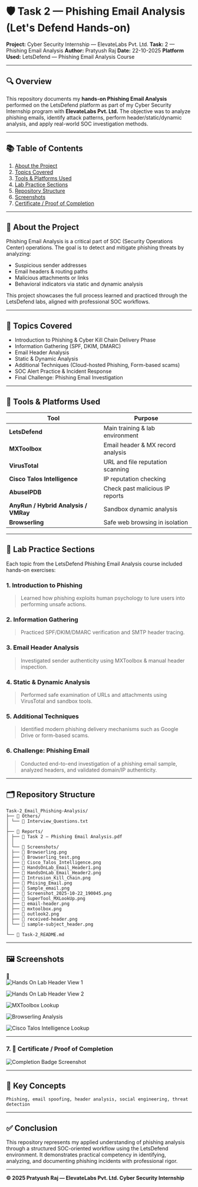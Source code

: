 # 🛡️ Task 2 — Phishing Email Analysis (Let's Defend Hands-on)

**Project:** Cyber Security Internship — ElevateLabs Pvt. Ltd.
**Task:** 2 — Phishing Email Analysis
**Author:** Pratyush Raj
**Date:** 22-10-2025
**Platform Used:** LetsDefend — Phishing Email Analysis Course

---

## 🔍 Overview

This repository documents my **hands-on Phishing Email Analysis** performed on the LetsDefend platform as part of my Cyber Security Internship program with **ElevateLabs Pvt. Ltd.**
The objective was to analyze phishing emails, identify attack patterns, perform header/static/dynamic analysis, and apply real-world SOC investigation methods.

---

## 📚 Table of Contents

1. [About the Project](#about-the-project)
2. [Topics Covered](#topics-covered)
3. [Tools & Platforms Used](#tools--platforms-used)
4. [Lab Practice Sections](#lab-practice-sections)
5. [Repository Structure](#repository-structure)
6. [Screenshots](#screenshots)
7. [Certificate / Proof of Completion](#certificate--proof-of-completion)

---

## 📖 About the Project

Phishing Email Analysis is a critical part of SOC (Security Operations Center) operations. The goal is to detect and mitigate phishing threats by analyzing:

* Suspicious sender addresses
* Email headers & routing paths
* Malicious attachments or links
* Behavioral indicators via static and dynamic analysis

This project showcases the full process learned and practiced through the LetsDefend labs, aligned with professional SOC workflows.

---

## 🧠 Topics Covered

* Introduction to Phishing & Cyber Kill Chain Delivery Phase
* Information Gathering (SPF, DKIM, DMARC)
* Email Header Analysis
* Static & Dynamic Analysis
* Additional Techniques (Cloud-hosted Phishing, Form-based scams)
* SOC Alert Practice & Incident Response
* Final Challenge: Phishing Email Investigation

---

## 🧰 Tools & Platforms Used

| Tool                                 | Purpose                           |
| ------------------------------------ | --------------------------------- |
| **LetsDefend**                       | Main training & lab environment   |
| **MXToolbox**                        | Email header & MX record analysis |
| **VirusTotal**                       | URL and file reputation scanning  |
| **Cisco Talos Intelligence**         | IP reputation checking            |
| **AbuseIPDB**                        | Check past malicious IP reports   |
| **AnyRun / Hybrid Analysis / VMRay** | Sandbox dynamic analysis          |
| **Browserling**                      | Safe web browsing in isolation    |

---

## 🧪 Lab Practice Sections

Each topic from the LetsDefend Phishing Email Analysis course included hands-on exercises:

### 1. Introduction to Phishing

> Learned how phishing exploits human psychology to lure users into performing unsafe actions.

### 2. Information Gathering

> Practiced SPF/DKIM/DMARC verification and SMTP header tracing.

### 3. Email Header Analysis

> Investigated sender authenticity using MXToolbox & manual header inspection.

### 4. Static & Dynamic Analysis

> Performed safe examination of URLs and attachments using VirusTotal and sandbox tools.

### 5. Additional Techniques

> Identified modern phishing delivery mechanisms such as Google Drive or form-based scams.


### 6. Challenge: Phishing Email

> Conducted end-to-end investigation of a phishing email sample, analyzed headers, and validated domain/IP authenticity.

---

## 🗂️ Repository Structure

```
Task-2_Email_Phishing-Analysis/  
├── 📁 Others/  
│ └── 📄 Interview_Questions.txt  
│  
├── 📁 Reports/  
│ ├── 📄 Task 2 — Phishing Email Analysis.pdf  
│ │  
│ └── 📁 Screenshots/  
│ ├── 📸 Browserling.png  
│ ├── 📸 Browserling_test.png  
│ ├── 📸 Cisco_Talos_Intelligence.png  
│ ├── 📸 HandsOnLab_Email_Header1.png  
│ ├── 📸 HandsOnLab_Email_Header2.png  
│ ├── 📸 Intrusion_Kill_Chain.png  
│ ├── 📸 Phising_Email.png  
│ ├── 📸 Sample_email.png  
│ ├── 📸 Screenshot_2025-10-22_190045.png  
│ ├── 📸 SuperTool_MXLookUp.png  
│ ├── 📸 email-header.png  
│ ├── 📸 mxtoolbox.png  
│ ├── 📸 outlook2.png  
│ ├── 📸 received-header.png  
│ └── 📸 sample-subject_header.png  
│  
└── 📄 Task-2_README.md  
```

---

## 🖼️ Screenshots

📸  
![Hands On Lab Header View 1](Screenshots/HandsOnLab_Email_Header1.png)  

![Hands On Lab Header View 2](Screenshots/HandsOnLab_Email_Header2.png)  

![MXToolbox Lookup](Screenshots/mxtoolbox.png)  

![Browserling Analysis](Screenshots/Browserling.png)  

![Cisco Talos Intelligence Lookup](Screenshots/Cisco_Talos_Intelligence.png)

---

### 7. 🏅 Certificate / Proof of Completion

![Completion Badge Screenshot](Screenshots/Completion_Badge.png)  

---

## 💬 Key Concepts

```
Phishing, email spoofing, header analysis, social engineering, threat detection
```

---

## ✅ Conclusion

This repository represents my applied understanding of phishing analysis through a structured SOC-oriented workflow using the LetsDefend environment.
It demonstrates practical competency in identifying, analyzing, and documenting phishing incidents with professional rigor.

---

**© 2025 Pratyush Raj — ElevateLabs Pvt. Ltd. Cyber Security Internship**
